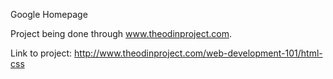 Google Homepage

Project being done through www.theodinproject.com.

Link to project: http://www.theodinproject.com/web-development-101/html-css
